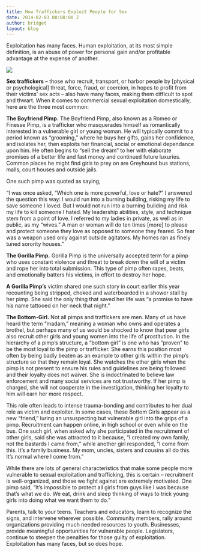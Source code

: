 ```yaml
---
title: How Traffickers Exploit People for Sex
date: 2014-02-03 00:00:00 Z
author: bridget
layout: blog
---
```


Exploitation has many faces. Human exploitation, at its most simple definition, is an abuse of power for personal gain and/or profitable advantage at the expense of another.


![](http://stopbuyinggirls.com/uploads/0001rI1.jpeg)

<b>Sex traffickers</b> – those who recruit, transport, or harbor people by [physical or psychological] threat, force, fraud, or coercion, in hopes to profit from their victims’ sex acts – also have many faces, making them difficult to spot and thwart. When it comes to commercial sexual exploitation domestically, here are the three most common:

<b>The Boyfriend Pimp.</b> The Boyfriend Pimp, also known as a Romeo or Finesse Pimp, is a trafficker who masquerades himself as romantically interested in a vulnerable girl or young woman. He will typically commit to a period known as “grooming,” where he buys her gifts, gains her confidence, and isolates her, then exploits her financial, social or emotional dependance upon him. He often begins to “sell the dream” to her with elaborate promises of a better life and fast money and continued future luxuries. Common places he might find girls to prey on are Greyhound bus stations, malls, court houses and outside jails.

One such pimp was quoted as saying,

“I was once asked, “Which one is more powerful, love or hate?” I answered the question this way: I would run into a burning building, risking my life to save someone I loved. But I would not run into a burning building and risk my life to kill someone I hated. My leadership abilities, style, and technique stem from a point of love. I referred to my ladies in private, as well as in public, as my “wives.” A man or woman will do ten times [more] to please and protect someone they love as opposed to someone they feared. So fear was a weapon used only against outside agitators. My homes ran as finely tuned sorority houses.”

<b>The Gorilla Pimp.</b> Gorilla Pimp is the universally accepted term for a pimp who uses constant violence and threat to break down the will of a victim and rope her into total submission. This type of pimp often rapes, beats, and emotionally batters his victims, in effort to destroy her hope.

<b>A Gorilla Pimp’s</b> victim shared one such story in court earlier this year recounting being stripped, choked and waterboarded in a shower stall by her pimp. She said the only thing that saved her life was “a promise to have his name tattooed on her neck that night.”

<b>The Bottom-Girl.</b> Not all pimps and traffickers are men. Many of us have heard the term “madam,” meaning a woman who owns and operates a brothel, but perhaps many of us would be shocked to know that peer girls also recruit other girls and young women into the life of prostitution. In the hierarchy of a pimp’s structure, a “bottom girl” is one who has “proven” to be the most loyal to the pimp or trafficker. She earns this position most often by being badly beaten as an example to other girls within the pimp’s structure so that they remain loyal. She watches the other girls when the pimp is not present to ensure his rules and guidelines are being followed and their loyalty does not waiver. She is indoctrinated to believe law enforcement and many social services are not trustworthy. If her pimp is charged, she will not cooperate in the investigation, thinking her loyalty to him will earn her more respect.

This role often leads to intense trauma-bonding and contributes to her dual role as victim and exploiter. In some cases, these Bottom Girls appear as a new “friend,” luring an unsuspecting but vulnerable girl into the grips of a pimp. Recruitment can happen online, in high school or even while on the bus. One such girl, when asked why she participated in the recruitment of other girls, said she was attracted to it because, “I created my own family, not the bastards I came from,” while another girl responded, “I come from this. It’s a family business. My mom, uncles, sisters and cousins all do this. It’s normal where I come from.”

While there are lots of general characteristics that make some people more vulnerable to sexual exploitation and trafficking, this is certain – recruitment is well-organized, and those we fight against are extremely motivated. One pimp said, “It’s impossible to protect all girls from guys like I was because that’s what we do. We eat, drink and sleep thinking of ways to trick young girls into doing what we want them to do.”

Parents, talk to your teens. Teachers and educators, learn to recognize the signs, and intervene wherever possible. Community members, rally around organizations providing much needed resources to youth. Businesses, provide meaningful opportunities for vulnerable people. Legislators, continue to steepen the penalties for those guilty of exploitation. Exploitation has many faces, but so does hope.